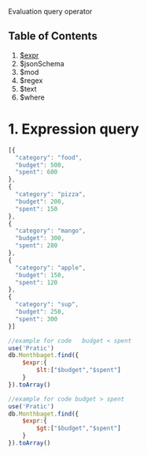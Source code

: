 Evaluation query operator

## Table of Contents
1. [$expr](#1-expression-query)
2. $jsonSchema
3. $mod
5. $regex
4. $text
5. $where

# 1. Expression query
```js
[{
  "category": "food",
  "budget": 500,
  "spent": 600
},
{
  "category": "pizza",
  "budget": 200,
  "spent": 150
},
{
  "category": "mango",
  "budget": 300,
  "spent": 280
},
{
  "category": "apple",
  "budget": 150,
  "spent": 120
},
{
  "category": "sup",
  "budget": 250,
  "spent": 300
}]
```
```js
//example for code   budget < spent
use('Pratic')
db.Monthbaget.find({
    $expr:{
        $lt:["$budget","$spent"]
    }
}).toArray()
```
```js
//example for code budget > spent
use('Pratic')
db.Monthbaget.find({
    $expr:{
        $gt:["$budget","$spent"]
    }
}).toArray()

```
